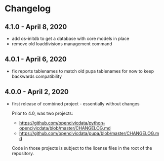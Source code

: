# Changelog

## 4.1.0 - April 8, 2020

* add os-initdb to get a database with core models in place
* remove old loaddivisions management command

## 4.0.1 - April 6, 2020

* fix reports tablenames to match old pupa tablenames for now to keep backwards compatibility

## 4.0.0 - April 2, 2020

* first release of combined project - essentially without changes

  Prior to 4.0, was two projects:
    * https://github.com/opencivicdata/python-opencivicdata/blob/master/CHANGELOG.md
    * https://github.com/opencivicdata/pupa/blob/master/CHANGELOG.md

  Code in those projects is subject to the license files in the root of the repository.
